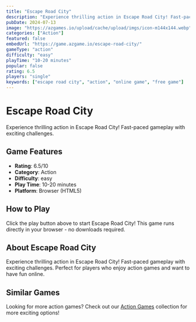 ```yaml
---
title: "Escape Road City"
description: "Experience thrilling action in Escape Road City! Fast-paced gameplay with exciting challenges."
pubDate: 2024-07-13
image: "https://azgames.io/upload/cache/upload/imgs/icon-m144x144.webp"
categories: ["Action"]
featured: false
embedUrl: "https://game.azgame.io/escape-road-city/"
gameType: "action"
difficulty: "easy"
playTime: "10-20 minutes"
popular: false
rating: 6.5
players: "single"
keywords: ["escape road city", "action", "online game", "free game"]
---
```


# Escape Road City

Experience thrilling action in Escape Road City! Fast-paced gameplay with exciting challenges.

## Game Features

- **Rating**: 6.5/10
- **Category**: Action
- **Difficulty**: easy
- **Play Time**: 10-20 minutes
- **Platform**: Browser (HTML5)

## How to Play

Click the play button above to start Escape Road City! This game runs directly in your browser - no downloads required.

## About Escape Road City

Experience thrilling action in Escape Road City! Fast-paced gameplay with exciting challenges. Perfect for players who enjoy action games and want to have fun online.

## Similar Games

Looking for more action games? Check out our [Action Games](/categories/action) collection for more exciting options!
